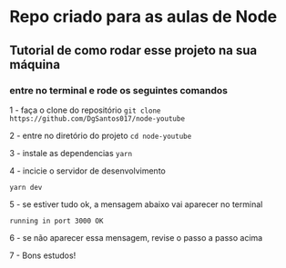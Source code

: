 # Repo criado para as aulas de Node

## Tutorial de como rodar esse projeto na sua máquina

### entre no terminal e rode os seguintes comandos

1 - faça o clone do repositório
`
git clone https://github.com/DgSantos017/node-youtube
`

2 - entre no diretório do projeto
`
cd node-youtube
`

3 - instale as dependencias
`
yarn
`

4 - incicie o servidor de desenvolvimento

`
yarn dev
`

5 - se estiver tudo ok, a mensagem abaixo vai aparecer no terminal

`
running in port 3000 OK
`

6 - se não aparecer essa mensagem, revise o passo a passo acima

7 - Bons estudos!